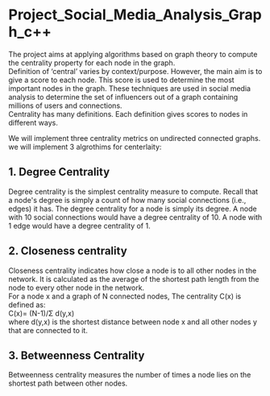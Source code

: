 # Project_Social_Media_Analysis_Graph_c++
The project aims at applying algorithms based on graph theory to compute the centrality property for each node in the graph.\
Definition of ‘central’ varies by context/purpose. However, the main aim is to give a score to each node. This score is used to determine the most important nodes in the graph. These techniques are used in social media analysis to determine the set of influencers out of a graph containing millions of users and connections.\
Centrality has many definitions. Each definition gives scores to nodes in different ways.

We will implement three centrality metrics on undirected connected graphs. we will implement 3 algrothims for centerlaity:
## 1. Degree Centrality
Degree centrality is the simplest centrality measure to compute. Recall that a node's degree is simply a count of how many social connections (i.e., edges) it has. The degree centrality for a node is simply its degree. A node with 10 social connections would have a degree centrality of 10. A node with 1 edge would have a degree centrality of 1.
## 2. Closeness centrality
Closeness centrality indicates how close a node is to all other nodes in the network. It is calculated as the average of the shortest path length from the node to every other node in the network.\
For a node x and a graph of N connected nodes, The centrality C(x) is defined as:\
C(x)= (N-1)/Σ d(y,x)\
where d(y,x) is the shortest distance between node x and all other nodes y that are connected to it.
## 3. Betweenness Centrality
Betweenness centrality measures the number of times a node lies on the shortest path between other nodes.



